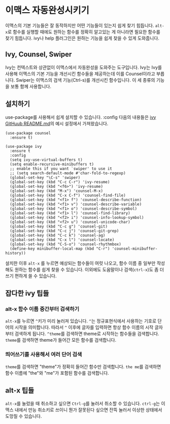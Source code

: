 # 이맥스 자동완성시키기

이맥스의 기본 기능들은 잘 동작하지만 어떤 기능들이 있는지 쉽게 찾기
힘듭니다. `alt-x`로 함수를 실행할 때에도 원하는 함수를 정확히 알고있는
게 아니라면 필요한 함수를 찾기 힘듭니다. ivy나 help 플러그인은 원하는
기능을 쉽게 찾을 수 있게 도와줍니다.

## Ivy, Counsel, Swiper

Ivy는 컨텍스트와 상관없이 이맥스에서 자동완성을 도와주는 도구입니다.
Ivy는 Ivy를 사용해 이맥스의 기본 기능을 개선시킨 함수들을 제공하는데
이를 Counsel이라고 부릅니다. Swiper는 이맥스의 검색 기능(Ctrl-s)를
개선시킨 함수입니다. 이 세 종류의 기능을 보통 함께 사용합니다.

## 설치하기

use-package를 사용해서 쉽게 설치할 수 있습니다. :config 다음의
내용들은 [ivy GitHuub
README.md](https://github.com/abo-abo/swiper#small-config-example)의
예시 설정에서 가져왔습니다.

```elisp
(use-package counsel
  :ensure t)

(use-package ivy
  :ensure t
  :config
  (setq ivy-use-virtual-buffers t)
  (setq enable-recursive-minibuffers t)
  ;; enable this if you want `swiper' to use it
  ;; (setq search-default-mode #'char-fold-to-regexp)
  (global-set-key "\C-s" 'swiper)
  (global-set-key (kbd "C-c C-r") 'ivy-resume)
  (global-set-key (kbd "<f6>") 'ivy-resume)
  (global-set-key (kbd "M-x") 'counsel-M-x)
  (global-set-key (kbd "C-x C-f") 'counsel-find-file)
  (global-set-key (kbd "<f1> f") 'counsel-describe-function)
  (global-set-key (kbd "<f1> v") 'counsel-describe-variable)
  (global-set-key (kbd "<f1> o") 'counsel-describe-symbol)
  (global-set-key (kbd "<f1> l") 'counsel-find-library)
  (global-set-key (kbd "<f2> i") 'counsel-info-lookup-symbol)
  (global-set-key (kbd "<f2> u") 'counsel-unicode-char)
  (global-set-key (kbd "C-c g") 'counsel-git)
  (global-set-key (kbd "C-c j") 'counsel-git-grep)
  (global-set-key (kbd "C-c k") 'counsel-ag)
  (global-set-key (kbd "C-x l") 'counsel-locate)
  (global-set-key (kbd "C-S-o") 'counsel-rhythmbox)
  (define-key minibuffer-local-map (kbd "C-r") 'counsel-minibuffer-history))
```

설치한 이후 `alt-x` 를 누르면 예상되는 함수들이 여럿 나오고, 함수 이름
중 일부만 작성해도 원하는 함수를 쉽게 찾을 수 있습니다. 이외에도
도움말이나 검색(`ctrl-x`)도 좀 더 쓰기 편하게 쓸 수 있습니다.

## 잡다한 ivy 팁들

### alt-x 함수 이름 중간부터 검색하기

`alt-x`를 누르면 `^`키가 미리 눌러져 있습니다. `^`는 정규표현식에서
사용하는 기호로 단어의 시작을 의미합니다. 따라서 `^` 이후에 글자를
입력하면 항상 함수 이름의 시작 글자부터 검색하게 됩니다. `^theme`를
검색하면 theme로 시작하는 함수들을 검색합니다. `theme`를 검색하면
theme가 들어간 모든 함수를 검색합니다.

### 띄어쓰기를 사용해서 여러 단어 검색

`theme`를 검색하면 "theme"가 정확히 들어간 함수만 검색합니다. `the
me`를 검색하면 함수 이름에 "the"와 "me"가 포함된 함수를 검색합니다.

## alt-x 팁들

`alt-x`를 눌렀을 때 취소하고 싶으면 `Ctrl-g`를 눌러서 취소할 수 있습니다.
`ctrl-g`는 이맥스 내에서 만능 취소키로 쓰이니 뭔가 잘못된다 싶으면 잔뜩 눌러서
이상한 상태에서 도망칠 수 있습니다.
